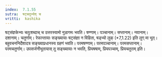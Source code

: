 ```yaml
---
index:  7.1.55
sutra:  षट्चतुर्भ्यश् च
vritti:  kashika 
---
```


षट्संज्ञकेभ्यः चतुःशब्दाच् च उत्तरस्यामो नुडागमः भवति। षण्णाम्। पञ्चानाम्। सप्तानाम्। नवानाम्। दशानाम्। चतुर्णाम्। रेफान्तायाः सङ्ख्यायाः षट्संज्ञा न विहिता, षड्भ्यो लुक् (*7,1.22) इति लुग् मा भूत्। बहुवचननिर्देशादत्र सङ्ख्याप्रधानस्य ग्रहणं भवति। परमषण्णाम्। परमपञ्चानाम्। परमसप्तानाम्। परमचतुर्णाम्। उपसर्जनीभूतायास् तु सङ्ख्यायाः न भवति, प्रियषषाम्, प्रियपञ्चाम्, प्रियचतुराम् इति।

